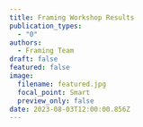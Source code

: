 ```yaml
---
title: Framing Workshop Results
publication_types:
  - "0"
authors:
  - Framing Team
draft: false
featured: false
image:
  filename: featured.jpg
  focal_point: Smart
  preview_only: false
date: 2023-08-03T12:00:00.856Z
---
```

